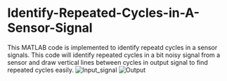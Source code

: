 # Identify-Repeated-Cycles-in-A-Sensor-Signal
This MATLAB code is implemented to identify repeatd cycles in a sensor signals. This code will identify repeated cycles in a bit noisy signal from a sensor and draw vertical lines between cycles in output signal to find repeated cycles easily. ![Input_signal](https://user-images.githubusercontent.com/78171983/142427312-bbeb611a-3956-4c30-8d71-b5f51994d511.jpg)
![Output](https://user-images.githubusercontent.com/78171983/142427324-9e6f7d51-7ddd-4136-8d8a-ce5ca0f7311c.jpg)
